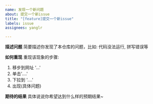 ```yaml
---
name: 发现一个新问题
about: 提交一个新issue
title: "[feature]提交一个新issue"
labels: issue
assignees: yanglr

---
```


**描述问题**
简要描述你发现了本仓库的问题，比如: 代码没法运行, 拼写错误等

**如何重现**
重现该现象的步骤:
1. 移步到网址 '...'
2. 单击'....'
3. 下拉到 '....'
4. 出现(具体问题)

**期待的结果**
具体说说你希望达到什么样的预期结果~
